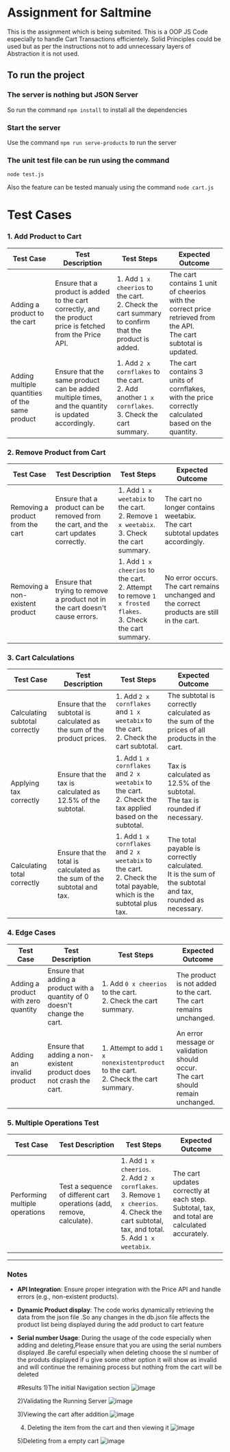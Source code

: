 # Assignment for Saltmine
This is the assignment which is being submited.
This is a OOP JS Code especially to handle Cart Transactions efficientely.
Solid Principles could be used but as per the instructions not to add unnecessary layers of Abstraction it is not used.

## To run the project
### The server is nothing but JSON Server
So run the command `npm install` to install all the dependencies
### Start the server
Use the command `npm run serve-products` to run the server

### The unit test file can be run using the command
`node test.js`

Also the feature can be tested manualy using the command
`node cart.js`



# Test Cases

### 1. Add Product to Cart

| **Test Case**                         | **Test Description**                                                            | **Test Steps**                                                                                                                                                 | **Expected Outcome**                                                                                                    |
|---------------------------------------|----------------------------------------------------------------------------------|---------------------------------------------------------------------------------------------------------------------------------------------------------------|--------------------------------------------------------------------------------------------------------------------------|
| Adding a product to the cart         | Ensure that a product is added to the cart correctly, and the product price is fetched from the Price API. | 1. Add `1 x cheerios` to the cart.<br> 2. Check the cart summary to confirm that the product is added.                                                        | The cart contains 1 unit of cheerios with the correct price retrieved from the API.<br> The cart subtotal is updated.   |
| Adding multiple quantities of the same product | Ensure that the same product can be added multiple times, and the quantity is updated accordingly. | 1. Add `2 x cornflakes` to the cart.<br> 2. Add another `1 x cornflakes`.<br> 3. Check the cart summary.                                                      | The cart contains 3 units of cornflakes, with the price correctly calculated based on the quantity.                      |

### 2. Remove Product from Cart

| **Test Case**                         | **Test Description**                                                            | **Test Steps**                                                                                                                                                 | **Expected Outcome**                                                                                                    |
|---------------------------------------|----------------------------------------------------------------------------------|---------------------------------------------------------------------------------------------------------------------------------------------------------------|--------------------------------------------------------------------------------------------------------------------------|
| Removing a product from the cart     | Ensure that a product can be removed from the cart, and the cart updates correctly. | 1. Add `1 x weetabix` to the cart.<br> 2. Remove `1 x weetabix`.<br> 3. Check the cart summary.                                                              | The cart no longer contains weetabix.<br> The cart subtotal updates accordingly.                                          |
| Removing a non-existent product     | Ensure that trying to remove a product not in the cart doesn't cause errors.    | 1. Add `1 x cheerios` to the cart.<br> 2. Attempt to remove `1 x frosted flakes`.<br> 3. Check the cart summary.                                               | No error occurs.<br> The cart remains unchanged and the correct products are still in the cart.                           |

### 3. Cart Calculations

| **Test Case**                         | **Test Description**                                                            | **Test Steps**                                                                                                                                                 | **Expected Outcome**                                                                                                    |
|---------------------------------------|----------------------------------------------------------------------------------|---------------------------------------------------------------------------------------------------------------------------------------------------------------|--------------------------------------------------------------------------------------------------------------------------|
| Calculating subtotal correctly       | Ensure that the subtotal is calculated as the sum of the product prices.        | 1. Add `2 x cornflakes` and `1 x weetabix` to the cart.<br> 2. Check the cart subtotal.                                                                       | The subtotal is correctly calculated as the sum of the prices of all products in the cart.                               |
| Applying tax correctly               | Ensure that the tax is calculated as 12.5% of the subtotal.                      | 1. Add `1 x cornflakes` and `2 x weetabix` to the cart.<br> 2. Check the tax applied based on the subtotal.                                                    | Tax is calculated as 12.5% of the subtotal.<br> The tax is rounded if necessary.                                        |
| Calculating total correctly          | Ensure that the total is calculated as the sum of the subtotal and tax.         | 1. Add `1 x cornflakes` and `2 x weetabix` to the cart.<br> 2. Check the total payable, which is the subtotal plus tax.                                         | The total payable is correctly calculated.<br> It is the sum of the subtotal and tax, rounded as necessary.             |

### 4. Edge Cases

| **Test Case**                         | **Test Description**                                                            | **Test Steps**                                                                                                                                                 | **Expected Outcome**                                                                                                    |
|---------------------------------------|----------------------------------------------------------------------------------|---------------------------------------------------------------------------------------------------------------------------------------------------------------|--------------------------------------------------------------------------------------------------------------------------|
| Adding a product with zero quantity  | Ensure that adding a product with a quantity of 0 doesn't change the cart.      | 1. Add `0 x cheerios` to the cart.<br> 2. Check the cart summary.                                                                                             | The product is not added to the cart.<br> The cart remains unchanged.                                                    |
| Adding an invalid product            | Ensure that adding a non-existent product does not crash the cart.              | 1. Attempt to add `1 x nonexistentproduct` to the cart.<br> 2. Check the cart summary.                                                                        | An error message or validation should occur.<br> The cart should remain unchanged.                                        |3. Try to remove from empty cart summary.                                                                        | An error message or validation should occur.<br> The cart should is empty.                                        |

### 5. Multiple Operations Test

| **Test Case**                         | **Test Description**                                                            | **Test Steps**                                                                                                                                                 | **Expected Outcome**                                                                                                    |
|---------------------------------------|----------------------------------------------------------------------------------|---------------------------------------------------------------------------------------------------------------------------------------------------------------|--------------------------------------------------------------------------------------------------------------------------|
| Performing multiple operations       | Test a sequence of different cart operations (add, remove, calculate).           | 1. Add `1 x cheerios`.<br> 2. Add `2 x cornflakes`.<br> 3. Remove `1 x cheerios`.<br> 4. Check the cart subtotal, tax, and total.<br> 5. Add `1 x weetabix`.      | The cart updates correctly at each step.<br> Subtotal, tax, and total are calculated accurately.                         |

---

### Notes

- **API Integration**: Ensure proper integration with the Price API and handle errors (e.g., non-existent products).
- **Dynamic Product display**: The code works dynamically retrieving the data from the json file .So any changes in the db.json file affects the product list being displayed during the add product to cart feature
- **Serial number Usage**: During the usage of the code especially when adding and deleting,Please ensure that you are using the serial numbers displayed .Be careful especially when deleting choose the sl number of the produts displayed if u give some other option it will show as invalid and will continue the remaining process but nothing from the cart will be deleted 

  #Results
  1)The initial Navigation section
  ![image](https://github.com/user-attachments/assets/74c40515-1151-4605-87df-ed6d6423b2df)

  2)Validating the Running Server
  ![image](https://github.com/user-attachments/assets/17ef7fbf-f983-4d4d-a940-1efab19b8b86)

  3)Viewing the cart after addition
  ![image](https://github.com/user-attachments/assets/e51627b8-2e55-4c50-acc1-cd588641da11)

  4) Deleting the item from the cart and then viewing it
  ![image](https://github.com/user-attachments/assets/77625a78-e26d-49b4-8b94-9936d660994e)

  5)Deleting from a empty cart
  ![image](https://github.com/user-attachments/assets/929738d1-3ac7-45d0-ac5b-268bcf8bf8c2)





